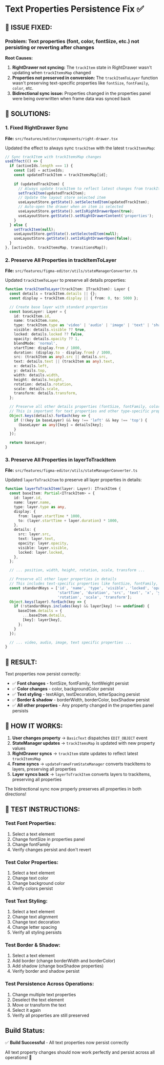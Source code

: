 # Text Properties Persistence Fix ✅

## 🎯 **ISSUE FIXED:**

### **Problem:** Text properties (font, color, fontSize, etc.) not persisting or reverting after changes

**Root Causes:**
1. **RightDrawer not syncing:** The `trackItem` state in RightDrawer wasn't updating when `trackItemsMap` changed
2. **Properties not preserved in conversion:** The `trackItemToLayer` function wasn't preserving text-specific properties like `fontSize`, `fontFamily`, `color`, etc.
3. **Bidirectional sync issue:** Properties changed in the properties panel were being overwritten when frame data was synced back

## 🔧 **SOLUTIONS:**

### **1. Fixed RightDrawer Sync**
**File:** `src/features/editor/components/right-drawer.tsx`

Updated the effect to always sync `trackItem` with the latest `trackItemsMap`:
```typescript
// Sync trackItem with trackItemsMap changes
useEffect(() => {
  if (activeIds.length === 1) {
    const [id] = activeIds;
    const updatedTrackItem = trackItemsMap[id];
    
    if (updatedTrackItem) {
      // Always update trackItem to reflect latest changes from trackItemsMap
      setTrackItem(updatedTrackItem);
      // Update the layout store selected item
      useLayoutStore.getState().setSelectedItem(updatedTrackItem);
      // Auto-open the drawer when an item is selected
      useLayoutStore.getState().setIsRightDrawerOpen(true);
      useLayoutStore.getState().setRightDrawerContent('properties');
    }
  } else {
    setTrackItem(null);
    useLayoutStore.getState().setSelectedItem(null);
    useLayoutStore.getState().setIsRightDrawerOpen(false);
  }
}, [activeIds, trackItemsMap, transitionsMap]);
```

### **2. Preserve All Properties in trackItemToLayer**
**File:** `src/features/figma-editor/utils/stateManagerConverter.ts`

Updated `trackItemToLayer` to preserve all details properties:
```typescript
function trackItemToLayer(trackItem: ITrackItem): Layer {
  const details = trackItem.details || {};
  const display = trackItem.display || { from: 0, to: 5000 };

  // Create base layer with standard properties
  const baseLayer: Layer = {
    id: trackItem.id,
    name: trackItem.name,
    type: trackItem.type as 'video' | 'audio' | 'image' | 'text' | 'shape',
    visible: details.visible ?? true,
    locked: details.locked ?? false,
    opacity: details.opacity ?? 1,
    blendMode: 'normal',
    startTime: display.from / 1000,
    duration: (display.to - display.from) / 1000,
    src: (trackItem as any).src || details.src,
    text: details.text || (trackItem as any).text,
    x: details.left,
    y: details.top,
    width: details.width,
    height: details.height,
    rotation: details.rotation,
    scale: details.scale,
    transform: details.transform,
  };

  // Preserve all other details properties (fontSize, fontFamily, color, etc.)
  // This is important for text properties and other type-specific properties
  Object.keys(details).forEach(key => {
    if (!(key in baseLayer) && key !== 'left' && key !== 'top') {
      (baseLayer as any)[key] = details[key];
    }
  });

  return baseLayer;
}
```

### **3. Preserve All Properties in layerToTrackItem**
**File:** `src/features/figma-editor/utils/stateManagerConverter.ts`

Updated `layerToTrackItem` to preserve all layer properties in details:
```typescript
function layerToTrackItem(layer: Layer): ITrackItem {
  const baseItem: Partial<ITrackItem> = {
    id: layer.id,
    name: layer.name,
    type: layer.type as any,
    display: {
      from: layer.startTime * 1000,
      to: (layer.startTime + layer.duration) * 1000,
    },
    details: {
      src: layer.src,
      text: layer.text,
      opacity: layer.opacity,
      visible: layer.visible,
      locked: layer.locked,
    },
  };

  // ... position, width, height, rotation, scale, transform ...

  // Preserve all other layer properties in details
  // This includes text-specific properties like fontSize, fontFamily, color, etc.
  const standardKeys = ['id', 'name', 'type', 'visible', 'locked', 'opacity', 'blendMode', 
                        'startTime', 'duration', 'src', 'text', 'x', 'y', 'width', 'height', 
                        'rotation', 'scale', 'transform'];
  Object.keys(layer).forEach(key => {
    if (!standardKeys.includes(key) && layer[key] !== undefined) {
      baseItem.details = {
        ...baseItem.details,
        [key]: layer[key],
      };
    }
  });

  // ... video, audio, image, text specific properties ...
}
```

## 🎯 **RESULT:**

Text properties now persist correctly:
- ✅ **Font changes** - fontSize, fontFamily, fontWeight persist
- ✅ **Color changes** - color, backgroundColor persist
- ✅ **Text styling** - textAlign, textDecoration, letterSpacing persist
- ✅ **Border & shadow** - borderWidth, borderColor, boxShadow persist
- ✅ **All other properties** - Any property changed in the properties panel persists

## 🔄 **HOW IT WORKS:**

1. **User changes property** → `BasicText` dispatches `EDIT_OBJECT` event
2. **StateManager updates** → `trackItemsMap` is updated with new property values
3. **RightDrawer syncs** → `trackItem` state updates to reflect latest `trackItemsMap`
4. **Frame syncs** → `updateFrameFromStateManager` converts trackItems to layers, preserving all properties
5. **Layer syncs back** → `layerToTrackItem` converts layers to trackItems, preserving all properties

The bidirectional sync now properly preserves all properties in both directions!

## 🧪 **TEST INSTRUCTIONS:**

### **Test Font Properties:**
1. Select a text element
2. Change fontSize in properties panel
3. Change fontFamily
4. Verify changes persist and don't revert

### **Test Color Properties:**
1. Select a text element
2. Change text color
3. Change background color
4. Verify colors persist

### **Test Text Styling:**
1. Select a text element
2. Change text alignment
3. Change text decoration
4. Change letter spacing
5. Verify all styling persists

### **Test Border & Shadow:**
1. Select a text element
2. Add border (change borderWidth and borderColor)
3. Add shadow (change boxShadow properties)
4. Verify border and shadow persist

### **Test Persistence Across Operations:**
1. Change multiple text properties
2. Deselect the text element
3. Move or transform the text
4. Select it again
5. Verify all properties are still preserved

## **Build Status:**
✅ **Build Successful** - All text properties now persist correctly

All text property changes should now work perfectly and persist across all operations! 🎉
